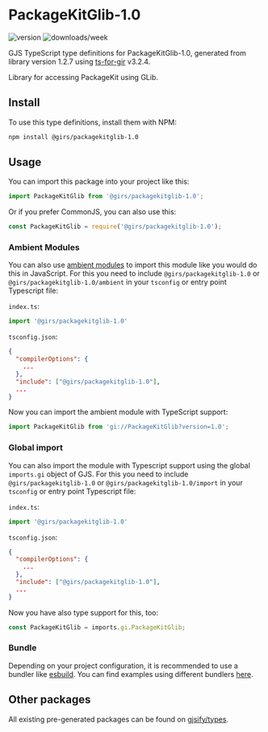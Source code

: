 
# PackageKitGlib-1.0

![version](https://img.shields.io/npm/v/@girs/packagekitglib-1.0)
![downloads/week](https://img.shields.io/npm/dw/@girs/packagekitglib-1.0)


GJS TypeScript type definitions for PackageKitGlib-1.0, generated from library version 1.2.7 using [ts-for-gir](https://github.com/gjsify/ts-for-gir) v3.2.4.

Library for accessing PackageKit using GLib.

## Install

To use this type definitions, install them with NPM:
```bash
npm install @girs/packagekitglib-1.0
```

## Usage

You can import this package into your project like this:
```ts
import PackageKitGlib from '@girs/packagekitglib-1.0';
```

Or if you prefer CommonJS, you can also use this:
```ts
const PackageKitGlib = require('@girs/packagekitglib-1.0');
```

### Ambient Modules

You can also use [ambient modules](https://github.com/gjsify/ts-for-gir/tree/main/packages/cli#ambient-modules) to import this module like you would do this in JavaScript.
For this you need to include `@girs/packagekitglib-1.0` or `@girs/packagekitglib-1.0/ambient` in your `tsconfig` or entry point Typescript file:

`index.ts`:
```ts
import '@girs/packagekitglib-1.0'
```

`tsconfig.json`:
```json
{
  "compilerOptions": {
    ...
  },
  "include": ["@girs/packagekitglib-1.0"],
  ...
}
```

Now you can import the ambient module with TypeScript support: 

```ts
import PackageKitGlib from 'gi://PackageKitGlib?version=1.0';
```

### Global import

You can also import the module with Typescript support using the global `imports.gi` object of GJS.
For this you need to include `@girs/packagekitglib-1.0` or `@girs/packagekitglib-1.0/import` in your `tsconfig` or entry point Typescript file:

`index.ts`:
```ts
import '@girs/packagekitglib-1.0'
```

`tsconfig.json`:
```json
{
  "compilerOptions": {
    ...
  },
  "include": ["@girs/packagekitglib-1.0"],
  ...
}
```

Now you have also type support for this, too:

```ts
const PackageKitGlib = imports.gi.PackageKitGlib;
```

### Bundle

Depending on your project configuration, it is recommended to use a bundler like [esbuild](https://esbuild.github.io/). You can find examples using different bundlers [here](https://github.com/gjsify/ts-for-gir/tree/main/examples).

## Other packages

All existing pre-generated packages can be found on [gjsify/types](https://github.com/gjsify/types).


